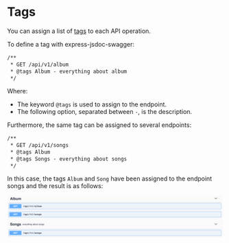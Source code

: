 # Tags
You can assign a list of [tags](https://swagger.io/docs/specification/grouping-operations-with-tags/) to each API operation.

To define a tag with express-jsdoc-swagger:
```
/**
 * GET /api/v1/album
 * @tags Album - everything about album
 */
```
Where:
- The keyword `@tags` is used to assign to the endpoint.
- The following option, separated between ` - `, is the description.

Furthermore, the same tag can be assigned to several endpoints:
```
/**
 * GET /api/v1/songs
 * @tags Album
 * @tags Songs - everything about songs
 */
```
In this case, the tags `Album` and `Song` have been assigned to the endpoint songs and the result is as follows:

<img src="./assets/tags.png"/>


